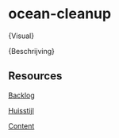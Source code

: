 # ocean-cleanup

{Visual}

{Beschrijving}

## Resources

[Backlog](...)

[Huisstijl]()  

[Content]()  

